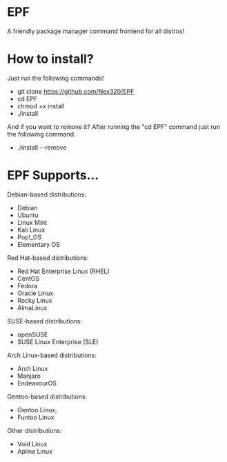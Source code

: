 # EPF
A friendly package manager command frontend for all distros!

# How to install?
Just run the following commands!

- git clone https://github.com/Nex320/EPF
- cd EPF
- chmod +x install
- ./install

And if you want to remove it? After running the "cd EPF" command just run the following command.
- ./install --remove

# EPF Supports...
Debian-based distributions:
- Debian
- Ubuntu
- Linux Mint
- Kali Linux
- Pop!_OS
- Elementary OS

Red Hat-based distributions:
- Red Hat Enterprise Linux (RHEL)
- CentOS
- Fedora
- Oracle Linux
- Rocky Linux
- AlmaLinux
        
SUSE-based distributions:
- openSUSE
- SUSE Linux Enterprise (SLE)
        
Arch Linux-based distributions:
- Arch Linux
- Manjaro
- EndeavourOS
        
Gentoo-based distributions:
- Gentoo Linux,
- Funtoo Linux

Other distributions:
- Void Linux
- Apline Linux
        

